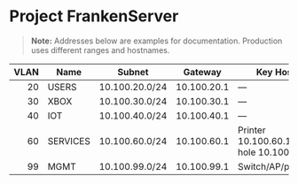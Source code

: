﻿# Project FrankenServer





> **Note:** Addresses below are examples for documentation. Production uses different ranges and hostnames.

| VLAN | Name | Subnet | Gateway | Key Hosts |
|-----:|------|--------|---------|-----------|
| 20 | USERS | 10.100.20.0/24 | 10.100.20.1 | — |
| 30 | XBOX | 10.100.30.0/24 | 10.100.30.1 | — |
| 40 | IOT | 10.100.40.0/24 | 10.100.40.1 | — |
| 60 | SERVICES | 10.100.60.0/24 | 10.100.60.1 | Printer 10.100.60.10, Pi-hole 10.100.60.20 |
| 99 | MGMT | 10.100.99.0/24 | 10.100.99.1 | Switch/AP/pfSense |
